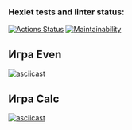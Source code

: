 ### Hexlet tests and linter status:
[![Actions Status](https://github.com/pavelchervonenko/java-project-61/actions/workflows/hexlet-check.yml/badge.svg)](https://github.com/pavelchervonenko/java-project-61/actions) [![Maintainability](https://api.codeclimate.com/v1/badges/e8058791fc1888b5b603/maintainability)](https://codeclimate.com/github/pavelchervonenko/java-project-61/maintainability)
## Игра Even
[![asciicast](https://asciinema.org/a/hvVQn5AzXaeiSCkgYRWczx3Oa.svg)](https://asciinema.org/a/hvVQn5AzXaeiSCkgYRWczx3Oa)

## Игра Calc
[![asciicast](https://asciinema.org/a/qTc7vuBMMfs3vX0UBJRATT6K9.svg)](https://asciinema.org/a/qTc7vuBMMfs3vX0UBJRATT6K9)
